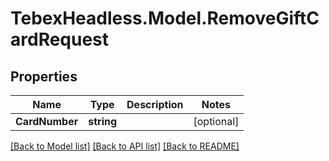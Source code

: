 # TebexHeadless.Model.RemoveGiftCardRequest

## Properties

Name | Type | Description | Notes
------------ | ------------- | ------------- | -------------
**CardNumber** | **string** |  | [optional] 

[[Back to Model list]](../README.md#documentation-for-models) [[Back to API list]](../README.md#documentation-for-api-endpoints) [[Back to README]](../README.md)

